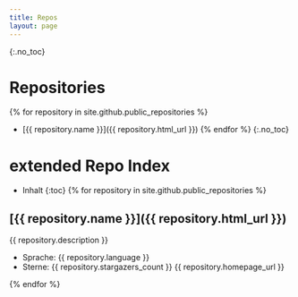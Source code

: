 ```yaml
---
title: Repos
layout: page
---
```

{:.no_toc}
# Repositories
{% for repository in site.github.public_repositories %}
  * [{{ repository.name }}]({{ repository.html_url }})
{% endfor %}
{:.no_toc}
# extended Repo Index
* Inhalt
{:toc}
{% for repository in site.github.public_repositories %}
## [{{ repository.name }}]({{ repository.html_url }})
  {{ repository.description }}
  * Sprache: {{ repository.language }}
  * Sterne: {{ repository.stargazers_count }}
{{ repository.homepage_url }}  

{% endfor %}